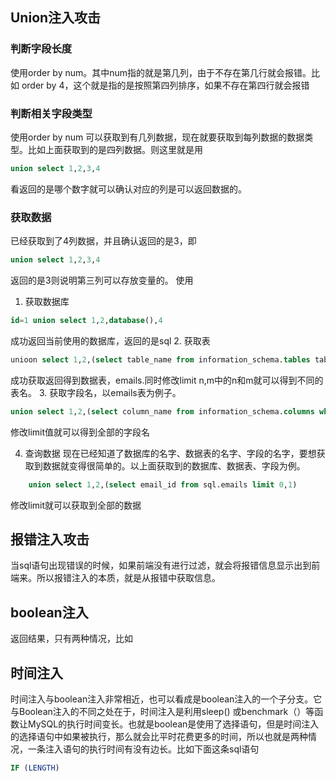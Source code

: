 ## Union注入攻击
### 判断字段长度
使用order by num。其中num指的就是第几列，由于不存在第几行就会报错。比如 order by 4，这个就是指的是按照第四列排序，如果不存在第四行就会报错
### 判断相关字段类型
使用order by num 可以获取到有几列数据，现在就要获取到每列数据的数据类型。比如上面获取到的是四列数据。则这里就是用

```sql
union select 1,2,3,4 
```


看返回的是哪个数字就可以确认对应的列是可以返回数据的。
### 获取数据
已经获取到了4列数据，并且确认返回的是3，即

```sql
union select 1,2,3,4 
```


返回的是3则说明第三列可以存放变量的。
使用
1. 获取数据库

```sql
id=1 union select 1,2,database(),4
```


成功返回当前使用的数据库，返回的是sql
2. 获取表

```sql
unioon select 1,2,(select table_name from information_schema.tables table_name='sql' limit 0,1),4
```


成功获取返回得到数据表，emails.同时修改limit n,m中的n和m就可以得到不同的表名。
3. 获取字段名，以emails表为例子。

```sql
union select 1,2,(select column_name from information_schema.columns where table_schema='sql' and table_name = 'emails' limit 0,1;),3
```


修改limit值就可以得到全部的字段名

4. 查询数据
现在已经知道了数据库的名字、数据表的名字、字段的名字，要想获取到数据就变得很简单的。以上面获取到的数据库、数据表、字段为例。

```sql
    union select 1,2,(select email_id from sql.emails limit 0,1)
```


修改limit就可以获取到全部的数据


## 报错注入攻击
当sql语句出现错误的时候，如果前端没有进行过滤，就会将报错信息显示出到前端来。所以报错注入的本质，就是从报错中获取信息。

## boolean注入

返回结果，只有两种情况，比如




## 时间注入
时间注入与boolean注入非常相近，也可以看成是boolean注入的一个子分支。它与Boolean注入的不同之处在于，时间注入是利用sleep() 或benchmark（）等函数让MySQL的执行时间变长。也就是boolean是使用了选择语句，但是时间注入的选择语句中如果被执行，那么就会比平时花费更多的时间，所以也就是两种情况，一条注入语句的执行时间有没有边长。比如下面这条sql语句
```sql
IF (LENGTH)

```
